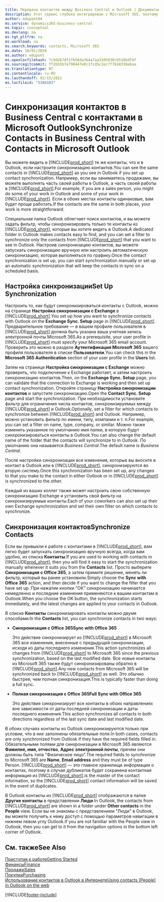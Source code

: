 ```yaml
---
title: Передача контактов между Business Central и Outlook | Документация Майкрософт
description: Этот сервис глубоко интегрирован с Microsoft 365, поэтому вы можете передавать контакты из Outlook в Business Central и наоборот.
author: edupont04
ms.service: dynamics365-business-central
ms.topic: conceptual
ms.devlang: na
ms.tgt_pltfrm: na
ms.workload: na
ms.search.keywords: contacts, Microsoft 365
ms.date: 10/01/2020
ms.author: edupont
ms.openlocfilehash: 7c9d267df2fb58da3b4a7aa1505030c9510bdf4f
ms.sourcegitcommit: ff2b55b7e790447e0c1fcd5c2ec7f7610338ebaa
ms.translationtype: HT
ms.contentlocale: ru-RU
ms.lasthandoff: 02/15/2021
ms.locfileid: "5386103"
---
```

# <a name="synchronize-contacts-in-business-central-with-contacts-in-microsoft-outlook"></a><span data-ttu-id="991f3-103">Синхронизация контактов в Business Central с контактами в Microsoft Outlook</span><span class="sxs-lookup"><span data-stu-id="991f3-103">Synchronize Contacts in Business Central with Contacts in Microsoft Outlook</span></span>
<span data-ttu-id="991f3-104">Вы можете видеть в [!INCLUDE[prod_short](includes/prod_short.md)] те же контакты, что и в Outlook, если настроите синхронизацию контактов.</span><span class="sxs-lookup"><span data-stu-id="991f3-104">You can see the same contacts in [!INCLUDE[prod_short](includes/prod_short.md)] as you see in Outlook if you set up contact synchronization.</span></span> <span data-ttu-id="991f3-105">Например, если вы занимаетесь продажами, вы можете выполнять часть своей работы в Outlook, а часть своей работы в [!INCLUDE[prod_short](includes/prod_short.md)].</span><span class="sxs-lookup"><span data-stu-id="991f3-105">For example, if you are a sales person, you might do some of your work in Outlook and some of your work in [!INCLUDE[prod_short](includes/prod_short.md)].</span></span> <span data-ttu-id="991f3-106">Если в обоих местах контакты одинаковые, вам будет проще работать.</span><span class="sxs-lookup"><span data-stu-id="991f3-106">If the contacts are the same in both places, your work is more straightforward.</span></span>  

<span data-ttu-id="991f3-107">Специальная папка Outlook облегчает поиск контактов, и вы можете задать фильтр, чтобы синхронизировать только те контакты из [!INCLUDE[prod_short](includes/prod_short.md)], которые вы хотите видеть в Outlook.</span><span class="sxs-lookup"><span data-stu-id="991f3-107">A dedicated folder in Outlook makes contacts easy to find, and you can set a filter to synchronize only the contacts from [!INCLUDE[prod_short](includes/prod_short.md)] that you want to see in Outlook.</span></span> <span data-ttu-id="991f3-108">Настроив синхронизацию контактов, вы можете запускать синхронизацию вручную или настроить автоматическую синхронизацию, которая выполняться по графику.</span><span class="sxs-lookup"><span data-stu-id="991f3-108">Once the contact synchronization is set up, you can start synchronization manually or set up an automatic synchronization that will keep the contacts in sync on a scheduled basis.</span></span>  

## <a name="set-up-synchronization"></a><span data-ttu-id="991f3-109">Настройка синхронизации</span><span class="sxs-lookup"><span data-stu-id="991f3-109">Set Up Synchronization</span></span>
<span data-ttu-id="991f3-110">Настроить то, как будут синхронизироваться контакты с Outlook, можно на странице **Настройка синхронизации с Exchange** в [!INCLUDE[prod_short](includes/prod_short.md)].</span><span class="sxs-lookup"><span data-stu-id="991f3-110">You set up how you want to synchronize contacts with Outlook on the **Exchange Sync. Setup** page in [!INCLUDE[prod_short](includes/prod_short.md)].</span></span> <span data-ttu-id="991f3-111">Предварительное требование — в вашем профиле пользователя в [!INCLUDE[prod_short](includes/prod_short.md)] должна быть указана ваша учетная запись электронной почты Microsoft 365.</span><span class="sxs-lookup"><span data-stu-id="991f3-111">As a prerequisite, your user profile in [!INCLUDE[prod_short](includes/prod_short.md)] must specify your Microsoft 365 email account.</span></span> <span data-ttu-id="991f3-112">Проверить это можно в разделе **Аутентификация Microsoft 365** вашего профиля пользователя в списке **Пользователи**.</span><span class="sxs-lookup"><span data-stu-id="991f3-112">You can check this in the **Microsoft 365 Authentication** section of your user profile in the **Users** list.</span></span>  

<span data-ttu-id="991f3-113">Затем на странице **Настройка синхронизации с Exchange** можно проверить, что подключение к Exchange работает, и затем настроить синхронизацию контактов.</span><span class="sxs-lookup"><span data-stu-id="991f3-113">Then, on the **Exchange Sync. Setup** page, you can validate that the connection to Exchange is working and then set up contact synchronization.</span></span> <span data-ttu-id="991f3-114">Откройте страницу **Настройка синхронизации контактов** и запустите синхронизацию.</span><span class="sxs-lookup"><span data-stu-id="991f3-114">Open the **Contact Sync. Setup** page and start the synchronization.</span></span> <span data-ttu-id="991f3-115">При необходимости установите фильтр для ограничения числа контактов, синхронизируемых между [!INCLUDE[prod_short](includes/prod_short.md)] и Outlook.</span><span class="sxs-lookup"><span data-stu-id="991f3-115">Optionally, set a filter for which contacts to synchronize between [!INCLUDE[prod_short](includes/prod_short.md)] and Outlook.</span></span> <span data-ttu-id="991f3-116">Например, можно установить фильтр по имени, типу, компании и т. п.</span><span class="sxs-lookup"><span data-stu-id="991f3-116">For example, you can set a filter on name, type, company, or similar.</span></span> <span data-ttu-id="991f3-117">Можно также изменить указанное по умолчанию имя папки, в которую будут синхронизироваться контакты в Outlook.</span><span class="sxs-lookup"><span data-stu-id="991f3-117">You can also change the default name of the folder that the contacts will synchronize to in Outlook.</span></span> <span data-ttu-id="991f3-118">По умолчанию она называется *Business Central*.</span><span class="sxs-lookup"><span data-stu-id="991f3-118">The default name is *Business Central*.</span></span>  

<span data-ttu-id="991f3-119">После настройки синхронизации все изменения, которые вы вносите в контакт в Outlook или в [!INCLUDE[prod_short](includes/prod_short.md)], синхронизируются во вторую систему.</span><span class="sxs-lookup"><span data-stu-id="991f3-119">Once this synchronization has been set up, any changes to that you make to the contact in either Outlook or in [!INCLUDE[prod_short](includes/prod_short.md)] is synchronized to the other.</span></span>  

<span data-ttu-id="991f3-120">Каждый из ваших коллег также может настроить свою собственную синхронизацию Exchange и установить свой фильтр на синхронизируемые контакты.</span><span class="sxs-lookup"><span data-stu-id="991f3-120">Each of your coworkers can also set up their own Exchange synchronization and set their own filter on which contacts to synchronize.</span></span>  

## <a name="synchronize-contacts"></a><span data-ttu-id="991f3-121">Синхронизация контактов</span><span class="sxs-lookup"><span data-stu-id="991f3-121">Synchronize Contacts</span></span>
<span data-ttu-id="991f3-122">Если вы привыкли к работе с контактами в [!INCLUDE[prod_short](includes/prod_short.md)], вам легко будет запускать синхронизацию вручную всегда, когда вам удобно, из списка **Контакты**.</span><span class="sxs-lookup"><span data-stu-id="991f3-122">If you are used to working with contacts in [!INCLUDE[prod_short](includes/prod_short.md)], then you will find it easy to start the synchronization manually whenever it suits you from the **Contacts** list.</span></span> <span data-ttu-id="991f3-123">Просто выберите **Синхронизация с Office 365**, а затем примите решение, менять ли фильтр, который вы ранее установили.</span><span class="sxs-lookup"><span data-stu-id="991f3-123">Simply choose the **Sync with Office 365** action, and then decide if you want to change the filter that you have set up.</span></span> <span data-ttu-id="991f3-124">При нажатии кнопки "ОК" синхронизацию начинается немедленно и последние изменения применяются к вашим контактам в Outlook.</span><span class="sxs-lookup"><span data-stu-id="991f3-124">When you choose the OK button, the synchronization starts immediately, and the latest changes are applied to your contacts in Outlook.</span></span>  

<span data-ttu-id="991f3-125">В списке **Контакты** синхронизировать контакты можно двумя способами:</span><span class="sxs-lookup"><span data-stu-id="991f3-125">In the **Contacts** list, you can synchronize contacts in two ways:</span></span>

* <span data-ttu-id="991f3-126">**Синхронизация с Office 365**</span><span class="sxs-lookup"><span data-stu-id="991f3-126">**Sync with Office 365**</span></span>

  <span data-ttu-id="991f3-127">Это действие синхронизирует из [!INCLUDE[prod_short](includes/prod_short.md)] в Microsoft 365 все изменения, внесенные с предыдущей синхронизации, исходя из даты последнего изменения.</span><span class="sxs-lookup"><span data-stu-id="991f3-127">This action synchronizes all changes from [!INCLUDE[prod_short](includes/prod_short.md)] to Microsoft 365 since the previous synchronization, based on the last modified date.</span></span> <span data-ttu-id="991f3-128">Все новые контакты из Microsoft 365 также будут синхронизированы обратно в [!INCLUDE[prod_short](includes/prod_short.md)].</span><span class="sxs-lookup"><span data-stu-id="991f3-128">Any new contacts from Microsoft 365 will be synchronized back to [!INCLUDE[prod_short](includes/prod_short.md)] as well.</span></span> <span data-ttu-id="991f3-129">Это обычно быстрее, чем полная синхронизация.</span><span class="sxs-lookup"><span data-stu-id="991f3-129">This is typically faster than doing a full sync.</span></span>  

* <span data-ttu-id="991f3-130">**Полная синхронизация с Office 365**</span><span class="sxs-lookup"><span data-stu-id="991f3-130">**Full Sync with Office 365**</span></span>

  <span data-ttu-id="991f3-131">Это действие синхронизирует все контакты в обоих направлениях вне зависимости от даты последней синхронизации и даты последнего изменения.</span><span class="sxs-lookup"><span data-stu-id="991f3-131">This action synchronizes all contacts in both directions regardless of the last sync date and last modified date.</span></span>  

<span data-ttu-id="991f3-132">В обоих случаях контакты из Outlook синхронизируются только при условии, что в них заполнены обязательные поля.</span><span class="sxs-lookup"><span data-stu-id="991f3-132">In both cases, contacts are only synchronized from Outlook if they have the required fields filled in.</span></span> <span data-ttu-id="991f3-133">Обязательными полями для синхронизации в Microsoft 365 являются **Фамилия, имя, отчество**, **Адрес электронной почты**, причем они должны быть типа "Физическое лицо".</span><span class="sxs-lookup"><span data-stu-id="991f3-133">The required fields to synchronize to Microsoft 365 are **Name**, **Email address** and they must be of type Person.</span></span> [!INCLUDE[prod_short](includes/prod_short.md)] <span data-ttu-id="991f3-134">— это главное хранилище информации о контактах, поэтому в случае дубликатов будет сохранена контактная информация из [!INCLUDE[prod_short](includes/prod_short.md)].</span><span class="sxs-lookup"><span data-stu-id="991f3-134">is the master of the contact information, so the [!INCLUDE[prod_short](includes/prod_short.md)] contact information will be saved in the event of duplicates.</span></span>  

<span data-ttu-id="991f3-135">В Outlook контакты из [!INCLUDE[prod_short](includes/prod_short.md)] отображаются в папке **Другие контакты** в представлении **Люди**.</span><span class="sxs-lookup"><span data-stu-id="991f3-135">In Outlook, the contacts from [!INCLUDE[prod_short](includes/prod_short.md)] are shown in a folder under **Other contacts** in the **People**  view.</span></span> <span data-ttu-id="991f3-136">Если вы не знакомы с представлением "Люди" в Outlook, вы можете получить к нему доступ с помощью параметров навигации в нижнем левом углу Outlook.</span><span class="sxs-lookup"><span data-stu-id="991f3-136">If you are not familiar with the People view in Outlook, then you can get to it from the navigation options in the bottom left corner of Outlook.</span></span>  

## <a name="see-also"></a><span data-ttu-id="991f3-137">См. также</span><span class="sxs-lookup"><span data-stu-id="991f3-137">See Also</span></span>
[<span data-ttu-id="991f3-138">Приступая к работе</span><span class="sxs-lookup"><span data-stu-id="991f3-138">Getting Started</span></span>](product-get-started.md)  
[<span data-ttu-id="991f3-139">Финансы</span><span class="sxs-lookup"><span data-stu-id="991f3-139">Finance</span></span>](finance.md)  
[<span data-ttu-id="991f3-140">Продажи</span><span class="sxs-lookup"><span data-stu-id="991f3-140">Sales</span></span>](sales-manage-sales.md)  
[<span data-ttu-id="991f3-141">Покупки</span><span class="sxs-lookup"><span data-stu-id="991f3-141">Purchasing</span></span>](purchasing-manage-purchasing.md)  
[<span data-ttu-id="991f3-142">Использование контактов в Outlook в Интернете</span><span class="sxs-lookup"><span data-stu-id="991f3-142">Using contacts (People) in Outlook on the web</span></span>](https://support.office.com/article/Using-contacts-People-in-Outlook-on-the-web-1e3438c7-26b2-420c-87de-3cea9d31b5cb?appver=OWB150)  


[!INCLUDE[footer-include](includes/footer-banner.md)]